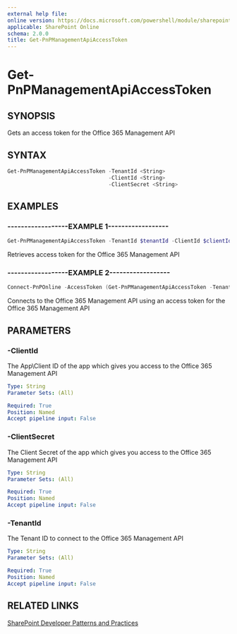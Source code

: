 ```yaml
---
external help file:
online version: https://docs.microsoft.com/powershell/module/sharepoint-pnp/get-pnpmanagementapiaccesstoken
applicable: SharePoint Online
schema: 2.0.0
title: Get-PnPManagementApiAccessToken
---
```


# Get-PnPManagementApiAccessToken

## SYNOPSIS
Gets an access token for the Office 365 Management API

## SYNTAX 

```powershell
Get-PnPManagementApiAccessToken -TenantId <String>
                                -ClientId <String>
                                -ClientSecret <String>
```

## EXAMPLES

### ------------------EXAMPLE 1------------------
```powershell
Get-PnPManagementApiAccessToken -TenantId $tenantId -ClientId $clientId -ClientSecret $clientSecret)
```

Retrieves access token for the Office 365 Management API

### ------------------EXAMPLE 2------------------
```powershell
Connect-PnPOnline -AccessToken (Get-PnPManagementApiAccessToken -TenantId $tenantId -ClientId $clientId -ClientSecret $clientSecret)
```

Connects to the Office 365 Management API using an access token for the Office 365 Management API

## PARAMETERS

### -ClientId
The App\Client ID of the app which gives you access to the Office 365 Management API

```yaml
Type: String
Parameter Sets: (All)

Required: True
Position: Named
Accept pipeline input: False
```

### -ClientSecret
The Client Secret of the app which gives you access to the Office 365 Management API

```yaml
Type: String
Parameter Sets: (All)

Required: True
Position: Named
Accept pipeline input: False
```

### -TenantId
The Tenant ID to connect to the Office 365 Management API

```yaml
Type: String
Parameter Sets: (All)

Required: True
Position: Named
Accept pipeline input: False
```

## RELATED LINKS

[SharePoint Developer Patterns and Practices](https://aka.ms/sppnp)